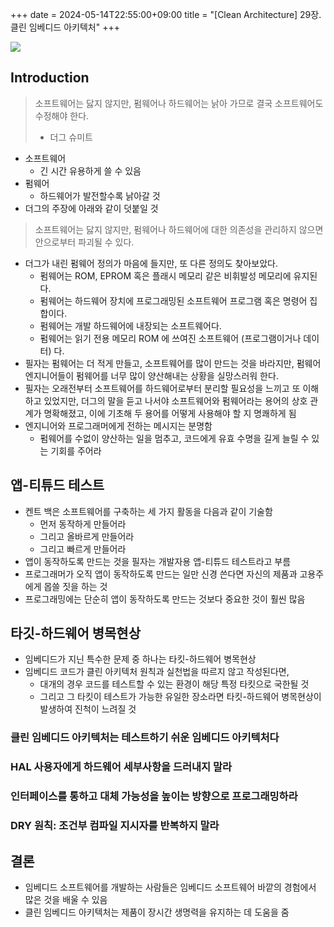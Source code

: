 +++ 
date = 2024-05-14T22:55:00+09:00
title = "[Clean Architecture] 29장. 클린 임베디드 아키텍처"
+++

<img src="/images/books/clean-architecture/cover.jpg">

## Introduction

> 소프트웨어는 닳지 않지만, 펌웨어나 하드웨어는 낡아 가므로 결국 소프트웨어도 수정해야 한다.
>
> - 더그 슈미트

- 소프트웨어
  - 긴 시간 유용하게 쓸 수 있음
- 펌웨어
  - 하드웨어가 발전할수록 낡아갈 것
- 더그의 주장에 아래와 같이 덧붙일 것

> 소프트웨어는 닳지 않지만, 펌웨어나 하드웨어에 대한 의존성을 관리하지 않으면 안으로부터 파괴될 수 있다.

- 더그가 내린 펌웨어 정의가 마음에 들지만, 또 다른 정의도 찾아보았다.
  - 펌웨어는 ROM, EPROM 혹은 플래시 메모리 같은 비휘발성 메모리에 유지된다.
  - 펌웨어는 하드웨어 장치에 프로그래밍된 소프트웨어 프로그램 혹은 명령어 집합이다.
  - 펌웨어는 개발 하드웨어에 내장되는 소프트웨어다.
  - 펌웨어는 읽기 전용 메모리 ROM 에 쓰여진 소프트웨어 (프로그램이거나 데이터) 다.
- 필자는 펌웨어는 더 적게 만들고, 소프트웨어를 많이 만드는 것을 바라지만, 펌웨어 엔지니어들이 펌웨어를 너무 많이 양산해내는 상황을 실망스러워 한다.
- 필자는 오래전부터 소프트웨어를 하드웨어로부터 분리할 필요성을 느끼고 또 이해하고 있었지만, 더그의 말을 듣고 나서야 소프트웨어와 펌웨어라는 용어의 상호 관계가 명확해졌고, 이에 기초해 두 용어를 어떻게 사용해야 할 지 명쾌하게 됨
- 엔지니어와 프로그래머에게 전하는 메시지는 분명함
  - 펌웨어를 수없이 양산하는 일을 멈추고, 코드에게 유효 수명을 길게 늘릴 수 있는 기회를 주어라

## 앱-티튜드 테스트

- 켄트 백은 소프트웨어를 구축하는 세 가지 활동을 다음과 같이 기술함
  - 먼저 동작하게 만들어라
  - 그리고 올바르게 만들어라
  - 그리고 빠르게 만들어라
- 앱이 동작하도록 만드는 것을 필자는 개발자용 앱-티튜드 테스트라고 부름
- 프로그래머가 오직 앱이 동작하도록 만드는 일만 신경 쓴다면 자신의 제품과 고용주에게 몹쓸 짓을 하는 것
- 프로그래밍에는 단순히 앱이 동작하도록 만드는 것보다 중요한 것이 훨씬 많음

## 타깃-하드웨어 병목현상

- 임베디드가 지닌 특수한 문제 중 하나는 타킷-하드웨어 병목현상
- 임베디드 코드가 클린 아키텍처 원칙과 실천법을 따르지 않고 작성된다면,
  - 대개의 경우 코드를 테스트할 수 있는 환경이 해당 특정 타킷으로 국한될 것
  - 그리고 그 타킷이 테스트가 가능한 유일한 장소라면 타킷-하드웨어 병목현상이 발생하여 진척이 느려질 것

### 클린 임베디드 아키텍처는 테스트하기 쉬운 임베디드 아키텍처다

### HAL 사용자에게 하드웨어 세부사항을 드러내지 말라

### 인터페이스를 통하고 대체 가능성을 높이는 방향으로 프로그래밍하라

### DRY 원칙: 조건부 컴파일 지시자를 반복하지 말라

## 결론

- 임베디드 소프트웨어를 개발하는 사람들은 임베디드 소프트웨어 바깥의 경험에서 많은 것을 배울 수 있음
- 클린 임베디드 아키텍처는 제품이 장시간 생명력을 유지하는 데 도움을 줌
